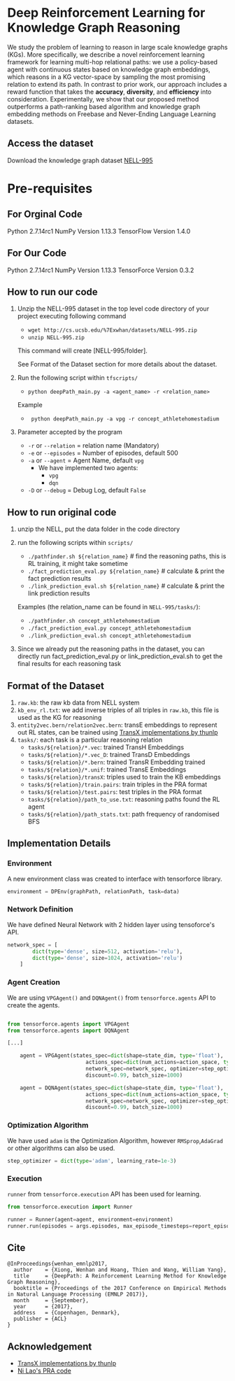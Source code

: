 # Deep Reinforcement Learning for Knowledge Graph Reasoning
We study the problem of learning to reason in large scale knowledge graphs (KGs). More specifically, we describe a novel reinforcement learning framework for learning multi-hop relational paths: we use a policy-based agent with continuous states based on knowledge graph embeddings, which reasons in a KG vector-space by sampling the most promising relation to extend its path. In contrast to prior work, our approach includes a reward function that takes the **accuracy**, **diversity**, and **efficiency** into consideration. Experimentally, we show that our proposed method outperforms a path-ranking based algorithm and knowledge graph embedding methods on Freebase and Never-Ending Language Learning datasets.


## Access the dataset
Download the knowledge graph dataset [NELL-995](http://cs.ucsb.edu/~xwhan/datasets/NELL-995.zip)

# Pre-requisites
## For Orginal Code
Python 2.7.14rc1
NumPy Version 1.13.3
TensorFlow Version 1.4.0

## For Our Code
Python 2.7.14rc1
NumPy Version 1.13.3
TensorForce Version 0.3.2

## How to run our code
1. Unzip the NELL-995 dataset in the top level code directory of your project executing following command
   * `wget http://cs.ucsb.edu/%7Exwhan/datasets/NELL-995.zip`
   * `unzip NELL-995.zip`

   This command will create [NELL-995/folder].

   See Format of the Dataset section for more details about the dataset.


2. Run the following script within `tfscripts/`
   * ` python deepPath_main.py -a <agent_name> -r <relation_name> `

   Example
   * ` python deepPath_main.py -a vpg -r concept_athletehomestadium`
3. Parameter accepted by the program
    - `-r`  or `--relation` = relation name (Mandatory)
    - `-e`  or `--episodes` = Number of episodes, default 500
    - `-a`  or `--agent` = Agent Name, default `vpg`
        - We have implemented two agents:
            - `vpg`
            - `dqn`
    - `-D`  or `--debug` = Debug Log, default `False`

## How to run original code
1. unzip the NELL, put the data folder in the code directory
2. run the following scripts within `scripts/`
    *   `./pathfinder.sh ${relation_name}`  # find the reasoning paths, this is RL training, it might take sometime
    *   `./fact_prediction_eval.py ${relation_name}` # calculate & print the fact prediction results
    *   `./link_prediction_eval.sh ${relation_name}` # calculate & print the link prediction results

    Examples (the relation_name can be found in `NELL-995/tasks/`):
    * `./pathfinder.sh concept_athletehomestadium`
    * `./fact_prediction_eval.py concept_athletehomestadium`
    * `./link_prediction_eval.sh concept_athletehomestadium`
3. Since we already put the reasoning paths in the dataset, you can directly run fact_prediction_eval.py or link_prediction_eval.sh to get the final results for each reasoning task

## Format of the Dataset
1. `raw.kb`: the raw kb data from NELL system
2. `kb_env_rl.txt`: we add inverse triples of all triples in `raw.kb`, this file is used as the KG for reasoning
3. `entity2vec.bern/relation2vec.bern`: transE embeddings to represent out RL states, can be trained using [TransX implementations by thunlp](https://github.com/thunlp/Fast-TransX)
4. `tasks/`: each task is a particular reasoning relation
    * `tasks/${relation}/*.vec`: trained TransH Embeddings
    * `tasks/${relation}/*.vec_D`: trained TransD Embeddings
    * `tasks/${relation}/*.bern`: trained TransR Embedding trained
    * `tasks/${relation}/*.unif`: trained TransE Embeddings
    * `tasks/${relation}/transX`: triples used to train the KB embeddings
    * `tasks/${relation}/train.pairs`: train triples in the PRA format
    * `tasks/${relation}/test.pairs`: test triples in the PRA format
    * `tasks/${relation}/path_to_use.txt`: reasoning paths found the RL agent
    * `tasks/${relation}/path_stats.txt`: path frequency of randomised BFS

## Implementation Details

### Environment

A new environment class was created to interface with tensorforce library.

```python
environment = DPEnv(graphPath, relationPath, task=data)
```

### Network Definition
We have defined Neural Network with 2 hidden layer using tensoforce's API.

```python
network_spec = [
        dict(type='dense', size=512, activation='relu'),
        dict(type='dense', size=1024, activation='relu')
    ]
```

### Agent Creation
We are using `VPGAgent()` and `DQNAgent()` from `tensorforce.agents` API to create the agents.

```python

from tensorforce.agents import VPGAgent
from tensorforce.agents import DQNAgent

[...]

    agent = VPGAgent(states_spec=dict(shape=state_dim, type='float'),
                         actions_spec=dict(num_actions=action_space, type='int'),
                         network_spec=network_spec, optimizer=step_optimizer,
                         discount=0.99, batch_size=1000)

    agent = DQNAgent(states_spec=dict(shape=state_dim, type='float'),
                         actions_spec=dict(num_actions=action_space, type='int'),
                         network_spec=network_spec, optimizer=step_optimizer,
                         discount=0.99, batch_size=1000)

```

### Optimization Algorithm
We have used `adam` is the Optimization Algorithm, however `RMSprop`,`AdaGrad` or other algorithms can also be used.

```python
step_optimizer = dict(type='adam', learning_rate=1e-3)
```

### Execution
`runner` from `tensorforce.execution` API has been used for learning.

```python
from tensorforce.execution import Runner

runner = Runner(agent=agent, environment=environment)
runner.run(episodes = args.episodes, max_episode_timesteps=report_episodes, episode_finished=episode_finished)

```



## Cite
```
@InProceedings{wenhan_emnlp2017,
  author    = {Xiong, Wenhan and Hoang, Thien and Wang, William Yang},
  title     = {DeepPath: A Reinforcement Learning Method for Knowledge Graph Reasoning},
  booktitle = {Proceedings of the 2017 Conference on Empirical Methods in Natural Language Processing (EMNLP 2017)},
  month     = {September},
  year      = {2017},
  address   = {Copenhagen, Denmark},
  publisher = {ACL}
}
```

## Acknowledgement
* [TransX implementations by thunlp](https://github.com/thunlp/Fast-TransX)
* [Ni Lao's PRA code](http://www.cs.cmu.edu/~nlao/)